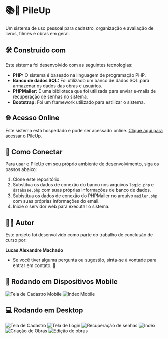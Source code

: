 # 📚🎥 PileUp

Um sistema de uso pessoal para cadastro, organização e avaliação de livros, filmes e obras em geral.

## 🛠️ Construído com

Este sistema foi desenvolvido com as seguintes tecnologias:

- **PHP:** O sistema é baseado na linguagem de programação PHP.
- **Banco de dados SQL:** Foi utilizado um banco de dados SQL para armazenar os dados das obras e usuários.
- **PHPMailer:** É uma biblioteca que foi utilizada para enviar e-mails de recuperação de senhas no sistema.
- **Bootstrap:** Foi um framework utilizado para estilizar o sistema.

## 🌐 Acesso Online

Este sistema está hospedado e pode ser acessado online. [Clique aqui para acessar o PileUp](http://pileup.byethost24.com/).

## 🚀 Como Conectar

Para usar o PileUp em seu próprio ambiente de desenvolvimento, siga os passos abaixo:

1. Clone este repositório.
2. Substitua os dados de conexão do banco nos arquivos `logic.php` e `database.php` com suas próprias informações de banco de dados.
3. Subistitua os dados de conexão do PHPMailer no arquivo `mailer.php` com suas próprias informações do email.
4. Inicie o servidor web para executar o sistema.

## 👨‍💻 Autor

Este projeto foi desenvolvido como parte do trabalho de conclusão de curso por:

**Lucas Alexandre Machado**

- Se você tiver alguma pergunta ou sugestão, sinta-se à vontade para entrar em contato. 📧

## 📱 Rodando em Dispositivos Mobile

![Tela de Cadastro Mobile](https://i.imgur.com/D1ny8Lk.jpg)
![Index Mobile](https://imgur.com/uDASpzA.jpg)

## 💻 Rodando em Desktop
![Tela de Cadastro](https://i.imgur.com/oIdDQ6i.png)
![Tela de Login](https://i.imgur.com/LaaTxri.png)
![Recuperação de senhas](https://i.imgur.com/LjbAGAf.png)
![Index](https://i.imgur.com/ivIgg9T.png)
![Criação de Obras](https://i.imgur.com/EbBlBGg.png)
![Edição de obras](https://i.imgur.com/wFf7WuR.png)

